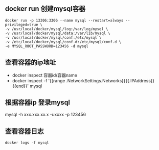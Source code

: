 
## docker run 创建mysql容器
  
  ```
  docker run -p 13306:3306 --name mysql --restart=always --privileged=true \
  -v /usr/local/docker/mysql/log:/var/log/mysql \
  -v /usr/local/docker/mysql/data:/var/lib/mysql \
  -v /usr/local/docker/mysql/conf:/etc/mysql \
  -v /etc/local/docker/mysql/conf.d:/etc/mysql/conf.d \
  -e MYSQL_ROOT_PASSWORD=123456 -d mysql
  ```

## 查看容器的ip地址

 - docker inspect 容器id/容器name
 - docker inspect -f '{{range .NetworkSettings.Networks}}{{.IPAddress}}{{end}}' mysql

## 根据容器ip 登录mysql

 mysql -h xxx.xxx.xx.x -uxxxx -p
 123456
 

## 查看容器日志
```
docker logs -f mysql
```